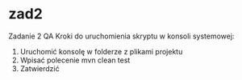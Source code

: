 # zad2
Zadanie 2 QA
Kroki do uruchomienia skryptu w konsoli systemowej:
1. Uruchomić konsolę w folderze z plikami projektu
2. Wpisać polecenie mvn clean test
3. Zatwierdzić 
